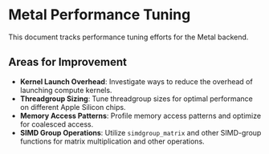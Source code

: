# Metal Performance Tuning

This document tracks performance tuning efforts for the Metal backend.

## Areas for Improvement

*   **Kernel Launch Overhead**: Investigate ways to reduce the overhead of launching compute kernels.
*   **Threadgroup Sizing**: Tune threadgroup sizes for optimal performance on different Apple Silicon chips.
*   **Memory Access Patterns**: Profile memory access patterns and optimize for coalesced access.
*   **SIMD Group Operations**: Utilize `simdgroup_matrix` and other SIMD-group functions for matrix multiplication and other operations.
